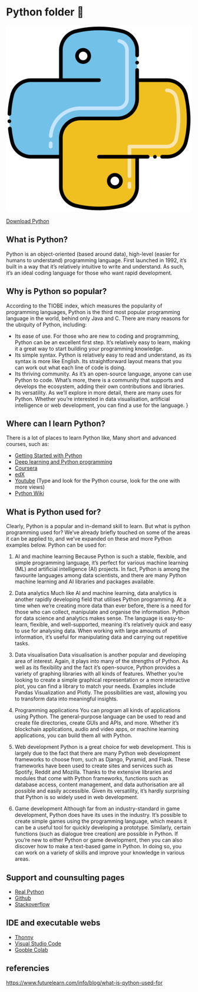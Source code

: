 <h1>Python folder 🐍</h1>


<p style="text-align:center">
    <img src="https://github.com/fullmakeralchemist/SCI/blob/84bfa407f38e6e4cb0be79921398ca2d362c914c/assets/python.png" alt="Python" width="720">
  </a>
</p>


[Download Python](https://www.python.org/downloads/)

<!---
![Python](https://github.com/fullmakeralchemist/SCI/blob/84bfa407f38e6e4cb0be79921398ca2d362c914c/assets/python.png)
-->

<!---
<center>
<img src=".\SCIE\assets\python.png" width="60%">
</center>
-->

## What is Python?
Python is an object-oriented (based around data), high-level (easier for humans to understand) programming language. First launched in 1992, it’s built in a way that it’s relatively intuitive to write and understand. As such, it’s an ideal coding language for those who want rapid development. 

## Why is Python so popular? 
According to the TIOBE index, which measures the popularity of programming languages, Python is the third most popular programming language in the world, behind only Java and C. There are many reasons for the ubiquity of Python, including: 

* Its ease of use. For those who are new to coding and programming, Python can be an excellent first step. It’s relatively easy to learn, making it a great way to start building your programming knowledge.
* Its simple syntax. Python is relatively easy to read and understand, as its syntax is more like English. Its straightforward layout means that you can work out what each line of code is doing. 
* Its thriving community. As it’s an open-source language, anyone can use Python to code. What’s more, there is a community that supports and develops the ecosystem, adding their own contributions and libraries. 
* Its versatility. As we’ll explore in more detail, there are many uses for Python. Whether you’re interested in data visualisation, artificial intelligence or web development, you can find a use for the language. }

## Where can I learn Python?

There is a lot of places to learn Python like, Many short and advanced courses, such as:
* [Getting Started with Python](https://www.futurelearn.com/courses/programming-for-everybody-python)
* [Deep learning and Python programming](https://www.futurelearn.com/experttracks/advanced-ai-microsoft-azure)
* [Coursera](https://es.coursera.org/)
* [edX](https://www.edx.org/)
* [Youtube](https://www.youtube.com/) (Type and look for the Python course, look for the one with more views)
* [Python Wiki](https://wiki.python.org/moin/BeginnersGuide)


## What is Python used for?
Clearly, Python is a popular and in-demand skill to learn. But what is python programming used for? We’ve already briefly touched on some of the areas it can be applied to, and we’ve expanded on these and more Python examples below. Python can be used for:  

1. AI and machine learning 
Because Python is such a stable, flexible, and simple programming language, it’s perfect for various machine learning (ML) and artificial intelligence (AI) projects. In fact, Python is among the favourite languages among data scientists, and there are many Python machine learning and AI libraries and packages available. 

2. Data analytics 
Much like AI and machine learning, data analytics is another rapidly developing field that utilises Python programming. At a time when we’re creating more data than ever before, there is a need for those who can collect, manipulate and organise the information. Python for data science and analytics makes sense. The language is easy-to-learn, flexible, and well-supported, meaning it’s relatively quick and easy to use for analysing data. When working with large amounts of information, it’s useful for manipulating data and carrying out repetitive tasks.  

3. Data visualisation 
Data visualisation is another popular and developing area of interest. Again, it plays into many of the strengths of Python. As well as its flexibility and the fact it’s open-source, Python provides a variety of graphing libraries with all kinds of features. Whether you’re looking to create a simple graphical representation or a more interactive plot, you can find a library to match your needs. Examples include Pandas Visualization and Plotly. The possibilities are vast, allowing you to transform data into meaningful insights. 

4. Programming applications 
You can program all kinds of applications using Python. The general-purpose language can be used to read and create file directories, create GUIs and APIs, and more. Whether it’s blockchain applications, audio and video apps, or machine learning applications, you can build them all with Python. 

5. Web development 
Python is a great choice for web development. This is largely due to the fact that there are many Python web development frameworks to choose from, such as Django, Pyramid, and Flask. These frameworks have been used to create sites and services such as Spotify, Reddit and Mozilla. Thanks to the extensive libraries and modules that come with Python frameworks, functions such as database access, content management, and data authorisation are all possible and easily accessible. Given its versatility, it’s hardly surprising that Python is so widely used in web development. 

6. Game development 
Although far from an industry-standard in game development, Python does have its uses in the industry. It’s possible to create simple games using the programming language, which means it can be a useful tool for quickly developing a prototype. Similarly, certain functions (such as dialogue tree creation) are possible in Python. If you’re new to either Python or game development, then you can also discover how to make a text-based game in Python. In doing so, you can work on a variety of skills and improve your knowledge in various areas. 

## Support and counsulting pages

* [Real Python](https://realpython.com/)
* [Github](https://github.com/)
* [Stackoverflow](https://stackoverflow.com/)

## IDE and executable webs
* [Thonny](https://thonny.org/)
* [Visual Studio Code](https://code.visualstudio.com/)
* [Gooble Colab](https://colab.research.google.com/?hl=es)

## referencies

https://www.futurelearn.com/info/blog/what-is-python-used-for